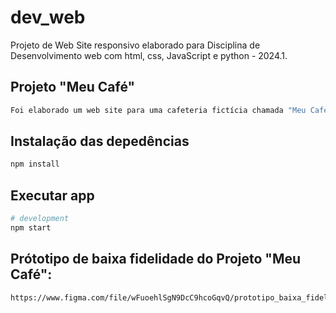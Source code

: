 # dev_web
Projeto de Web Site responsivo elaborado para Disciplina de Desenvolvimento web com html, css, JavaScript e python - 2024.1.

## Projeto "Meu Café" 

```bash
Foi elaborado um web site para uma cafeteria fictícia chamada "Meu Café".
```

## Instalação das depedências

```bash
npm install
```

## Executar app

```bash
# development
npm start
```

## Prótotipo de baixa fidelidade do Projeto "Meu Café":
```bash
https://www.figma.com/file/wFuoehlSgN9DcC9hcoGqvQ/prototipo_baixa_fidelidade_Meu-Cafe?type=whiteboard&t=5MzYNfVIaKAinT07-6
```